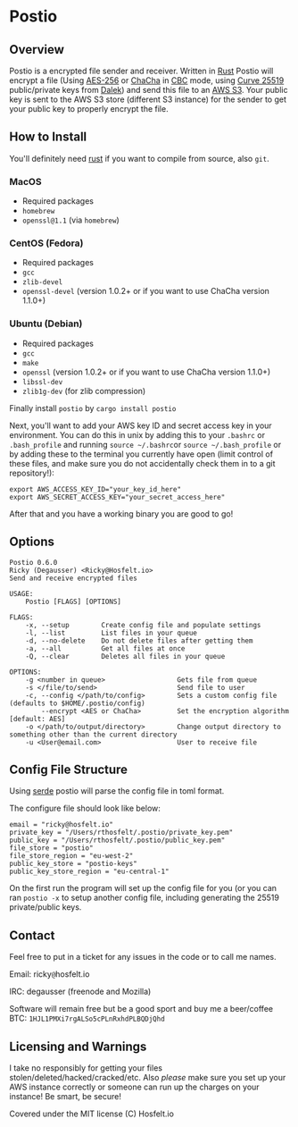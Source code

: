 # Postio

## Overview
 Postio is a encrypted file sender and receiver. Written in [Rust](https://www.rust-lang.org/en-US/) Postio will encrypt a file (Using [AES-256](https://en.wikipedia.org/wiki/Advanced_Encryption_Standard) or [ChaCha](https://en.wikipedia.org/wiki/Salsa20#ChaCha_variant) in [CBC](https://en.wikipedia.org/wiki/Block_cipher_mode_of_operation#Cipher_Block_Chaining_.28CBC.29) mode, using [Curve 25519](https://en.wikipedia.org/wiki/Curve25519) public/private keys from [Dalek](https://doc.dalek.rs/curve25519_dalek/)) and send this file to an [AWS S3](https://aws.amazon.com/s3/). Your public key is sent to the AWS S3 store (different S3 instance) for the sender to get your public key to properly encrypt the file. 

## How to Install

You'll definitely need [rust](https://rustup.rs) if you want to compile from source, also `git`. 

### MacOS

 - Required packages
  - `homebrew`
  - `openssl@1.1` (via `homebrew`)

### CentOS (Fedora)

 - Required packages
  - `gcc`
  - `zlib-devel`
  - `openssl-devel` (version 1.0.2+ or if you want to use ChaCha version 1.1.0+)

### Ubuntu (Debian)

 - Required packages
  - `gcc`
  - `make`
  - `openssl` (version 1.0.2+ or if you want to use ChaCha version 1.1.0+)
  - `libssl-dev`
  - `zlib1g-dev` (for zlib compression)

Finally install `postio` by `cargo install postio`

Next, you'll want to add your AWS key ID and secret access key in your environment. You can do this in unix by adding this to your `.bashrc` or `.bash_profile` and running `source ~/.bashrc`or `source ~/.bash_profile` or by adding these to the terminal you currently have open (limit control of these files, and make sure you do not accidentally check them in to a git repository!):

```
export AWS_ACCESS_KEY_ID="your_key_id_here"
export AWS_SECRET_ACCESS_KEY="your_secret_access_here"
```

After that and you have a working binary you are good to go!

## Options

```
Postio 0.6.0
Ricky (Degausser) <Ricky@Hosfelt.io>
Send and receive encrypted files

USAGE:
    Postio [FLAGS] [OPTIONS]

FLAGS:
    -x, --setup        Create config file and populate settings
    -l, --list         List files in your queue
    -d, --no-delete    Do not delete files after getting them
    -a, --all          Get all files at once
    -Q, --clear        Deletes all files in your queue

OPTIONS:
    -g <number in queue>                  Gets file from queue
    -s </file/to/send>                    Send file to user
    -c, --config </path/to/config>        Sets a custom config file (defaults to $HOME/.postio/config)
        --encrypt <AES or ChaCha>         Set the encryption algorithm [default: AES]
    -o </path/to/output/directory>        Change output directory to something other than the current directory
    -u <User@email.com>                   User to receive file
```

## Config File Structure
Using [serde](https://crates.io/crates/serde) postio will parse the config file in toml format. 

The configure file should look like below: 

```
email = "ricky@hosfelt.io"
private_key = "/Users/rthosfelt/.postio/private_key.pem"
public_key = "/Users/rthosfelt/.postio/public_key.pem"
file_store = "postio"
file_store_region = "eu-west-2"
public_key_store = "postio-keys"
public_key_store_region = "eu-central-1"
```

On the first run the program will set up the config file for you (or you can ran `postio -x` to setup another config file, including generating the 25519 private/public keys. 

## Contact
Feel free to put in a ticket for any issues in the code or to call me names.

Email: ricky`@`hosfelt.io

IRC: degausser (freenode and Mozilla)

Software will remain free but be a good sport and buy me a beer/coffee BTC: `1HJL1PMXi7rgALSo5cPLnRxhdPLBQDjQhd`
 
## Licensing and Warnings
I take no responsibly for getting your files stolen/deleted/hacked/cracked/etc. Also _please_ make sure you set up your AWS instance correctly or someone can run up the charges on your instance! Be smart, be secure!

Covered under the MIT license (C) Hosfelt.io
